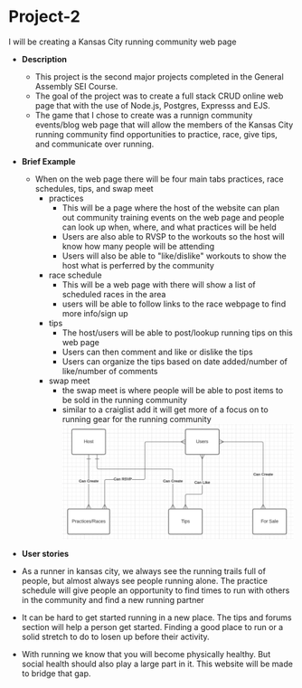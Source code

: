 # Project-2
I will be creating a Kansas City running community web page
- **Description**
  - This project is the second major projects completed in the General Assembly SEI Course.
  - The goal of the project was to create a full stack CRUD online web page that with the use of Node.js, Postgres, Expresss and EJS.
  - The game that I chose to create was a runnign community events/blog web page that will allow the members of the Kansas City running community find opportunities to practice, race, give tips, and communicate over running.
- **Brief Example**
  - When on the web page there will be four main tabs practices, race schedules, tips, and swap meet
    - practices
        - This will be a page where the host of the website can plan out community training events on the web page and people can look up when, where, and what practices will be held
        - Users are also able to RVSP to the workouts so the host will know how many people will be attending
        - Users will also be able to "like/dislike" workouts to show the host what is perferred by the community
    - race schedule
        - This will be a web page with there will show a list of scheduled races in the area
        - users will be able to follow links to the race webpage to find more info/sign up
    - tips
        - The host/users will be able to post/lookup running tips on this web page
        - Users can then comment and like or dislike the tips
        - Users can organize the tips based on date added/number of like/number of comments
    - swap meet
        - the swap meet is where people will be able to post items to be sold in the running community
        - similar to a craiglist add it will get more of a focus on to running gear for the running community
![ERP-Layout](images/ERP-Layout.jpg)

- **User stories**
- As a runner in kansas city, we always see the running trails full of people, but almost always see people running alone. The practice schedule will give people an opportunity to find times to run with others in the community and find a new running partner

- It can be hard to get started running in a new place. The tips and forums section will help a person get started. Finding a good place to run or a solid stretch to do to losen up before their activity.

- With running we know that you will become physically healthy. But social health should also play a large part in it. This website will be made to bridge that gap.

